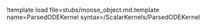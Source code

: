 !template load file=stubs/moose_object.md.template name=ParsedODEKernel syntax=/ScalarKernels/ParsedODEKernel